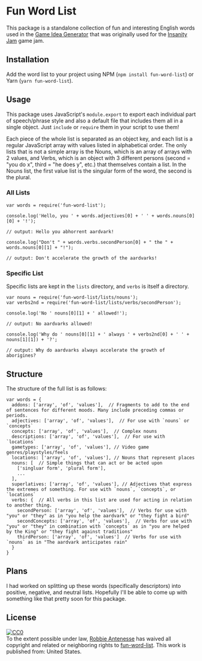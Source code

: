 # Fun Word List

This package is a standalone collection of fun and interesting English words used in the [Game Idea Generator](https://alamantus.gitlab.io/GameIdeaGenerator) that was originally used for the [Insanity Jam](https://web.archive.org/web/20160313223341/http://www.insanityjam.com/about/) game jam.

## Installation

Add the word list to your project using NPM (`npm install fun-word-list`) or Yarn (`yarn fun-word-list`).

## Usage

This package uses JavaScript's `module.export` to export each individual part of speech/phrase style and also a default file that includes them all in a single object. Just `include` or `require` them in your script to use them!

Each piece of the whole list is separated as an object key, and each list is a regular JavaScript array with values listed in alphabetical order. The only lists that is not a simple array is the Nouns, which is an array of arrays with 2 values, and Verbs, which is an object with 3 different persons (second = "you do x", third = "he does y", etc.) that themselves contain a list. In the Nouns list, the first value list is the singular form of the word, the second is the plural.

### All Lists

```
var words = require('fun-word-list');

console.log('Hello, you ' + words.adjectives[0] + ' ' + words.nouns[0][0] + '!');

// output: Hello you abhorrent aardvark!

console.log("Don't " + words.verbs.secondPerson[0] + " the " + words.nouns[0][1] + "!");

// output: Don't accelerate the growth of the aardvarks!
```

### Specific List

Specific lists are kept in the `lists` directory, and `verbs` is itself a directory.

```
var nouns = require('fun-word-list/lists/nouns');
var verbs2nd = require('fun-word-list/lists/verbs/secondPerson');

console.log('No ' nouns[0][1] + ' allowed!');

// output: No aardvarks allowed!

console.log('Why do ' nouns[0][1] + ' always ' + verbs2nd[0] + ' ' + nouns[1][1]) + '?';

// output: Why do aardvarks always accelerate the growth of aborigines?
```

## Structure

The structure of the full list is as follows:

```
var words = {
  addons: ['array', 'of', 'values'],  // Fragments to add to the end of sentences for different moods. Many include preceding commas or periods.
  adjectives: ['array', 'of', 'values'],  // For use with `nouns` or `concepts`
  concepts: ['array', 'of', 'values'],  // Complex nouns
  descriptions: ['array', 'of', 'values'],  // For use with `locations`
  gametypes: ['array', 'of', 'values'], // Video game genres/playstyles/feels
  locations: ['array', 'of', 'values'], // Nouns that represent places
  nouns: [  // Simple things that can act or be acted upon
    ['singluar form', 'plural form'],
    ...
  ],
  superlatives: ['array', 'of', 'values'], // Adjectives that express the extremes of something. For use with `nouns`, `concepts`, or `locations`
  verbs: {  // All verbs in this list are used for acting in relation to another thing.
    secondPerson: ['array', 'of', 'values'],  // Verbs for use with "you" or "they" as in "you help the aardvark" or "they fight a bird"
    secondConcepts: ['array', 'of', 'values'],  // Verbs for use with "you" or "they" in combination with `concepts` as in "you are helped by the King" or "they fight against traditions"
    thirdPerson: ['array', 'of', 'values']  // Verbs for use with `nouns` as in "The aardvark anticipates rain"
  }
}
```

## Plans

I had worked on splitting up these words (specifically descriptors) into positive, negative, and neutral lists. Hopefully I'll be able to come up with something like that pretty soon for this package.

## License

<p xmlns:dct="http://purl.org/dc/terms/" xmlns:vcard="http://www.w3.org/2001/vcard-rdf/3.0#">
  <a rel="license"
     href="http://creativecommons.org/publicdomain/zero/1.0/">
    <img src="https://licensebuttons.net/p/zero/1.0/88x31.png" style="border-style: none;" alt="CC0" />
  </a>
  <br />
  To the extent possible under law,
  <a rel="dct:publisher"
     href="https://robbie.antenesse.net">
    <span property="dct:title">Robbie Antenesse</span></a>
  has waived all copyright and related or neighboring rights to
  <a href="https://github.com/Alamantus/fun-word-list">
    <span property="dct:title">fun-word-list</span></a>.
This work is published from:
<span property="vcard:Country" datatype="dct:ISO3166"
      content="US" about="https://github.com/Alamantus/fun-word-list">
  United States</span>.
</p>
